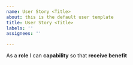 ```yaml
---
name: User Story <Title>
about: this is the default user template
title: User Story <Title>
labels: ''
assignees: ''

---
```


As a **role** I can **capability** so that **receive benefit**
